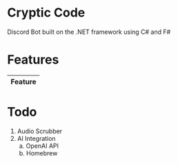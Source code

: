 # Cryptic Code
Discord Bot built on the .NET framework using C# and F#

# Features
| Feature |
| :------ |

# Todo
1. Audio Scrubber<br/>
2. AI Integration<br/>
&nbsp;a. OpenAI API<br/>
&nbsp;b. Homebrew<br/>
